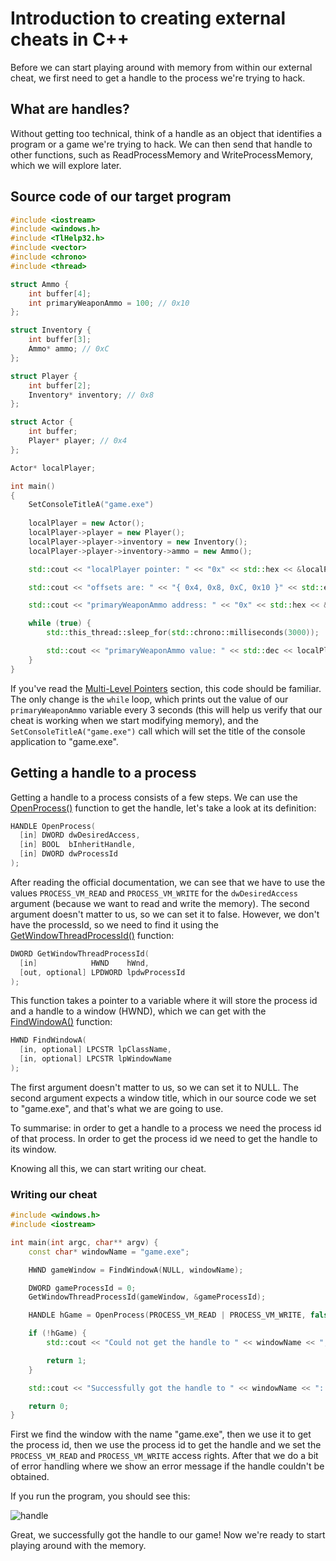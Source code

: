 # Introduction to creating external cheats in C++
Before we can start playing around with memory from within our external cheat, we first need to get a handle to the process we're trying to hack. 

## What are handles?
Without getting too technical, think of a handle as an object that identifies a program or a game we're trying to hack. We can then send that handle to other functions, such as ReadProcessMemory and WriteProcessMemory, which we will explore later.

## Source code of our target program

```cpp title="game.cpp"
#include <iostream>
#include <windows.h>
#include <TlHelp32.h>
#include <vector>
#include <chrono>
#include <thread>

struct Ammo {
    int buffer[4];
    int primaryWeaponAmmo = 100; // 0x10
};

struct Inventory {
    int buffer[3];
    Ammo* ammo; // 0xC
};

struct Player {
    int buffer[2];
    Inventory* inventory; // 0x8
};

struct Actor {
    int buffer;
    Player* player; // 0x4
};

Actor* localPlayer;

int main()
{
    SetConsoleTitleA("game.exe")
    
    localPlayer = new Actor();
    localPlayer->player = new Player();
    localPlayer->player->inventory = new Inventory();
    localPlayer->player->inventory->ammo = new Ammo();

    std::cout << "localPlayer pointer: " << "0x" << std::hex << &localPlayer << std::endl << std::endl;

    std::cout << "offsets are: " << "{ 0x4, 0x8, 0xC, 0x10 }" << std::endl << std::endl;

    std::cout << "primaryWeaponAmmo address: " << "0x" << std::hex << &localPlayer->player->inventory->ammo->primaryWeaponAmmo << std::endl << std::endl;

    while (true) {
        std::this_thread::sleep_for(std::chrono::milliseconds(3000));

        std::cout << "primaryWeaponAmmo value: " << std::dec << localPlayer->player->inventory->ammo->primaryWeaponAmmo << std::endl;
    }
}
```

If you've read the [Multi-Level Pointers](multi_level_pointers.md) section, this code should be familiar. The only change is the `while` loop, which prints out the value of our `primaryWeaponAmmo` variable every 3 seconds (this will help us verify that our cheat is working when we start modifying memory), and the `SetConsoleTitleA("game.exe")` call which will set the title of the console application to "game.exe".

## Getting a handle to a process
Getting a handle to a process consists of a few steps. We can use the [OpenProcess()](https://learn.microsoft.com/en-us/windows/win32/api/processthreadsapi/nf-processthreadsapi-openprocess) function to get the handle, let's take a look at its definition:
```cpp
HANDLE OpenProcess(
  [in] DWORD dwDesiredAccess,
  [in] BOOL  bInheritHandle,
  [in] DWORD dwProcessId
);
```

After reading the official documentation, we can see that we have to use the values `PROCESS_VM_READ` and `PROCESS_VM_WRITE` for the `dwDesiredAccess` argument (because we want to read and write the memory). The second argument doesn't matter to us, so we can set it to false. However, we don't have the processId, so we need to find it using the [GetWindowThreadProcessId()](https://learn.microsoft.com/en-us/windows/win32/api/winuser/nf-winuser-getwindowthreadprocessid) function:

```cpp
DWORD GetWindowThreadProcessId(
  [in]            HWND    hWnd,
  [out, optional] LPDWORD lpdwProcessId
);
```

This function takes a pointer to a variable where it will store the process id and a handle to a window (HWND), which we can get with the [FindWindowA()](https://learn.microsoft.com/en-us/windows/win32/api/winuser/nf-winuser-findwindowa) function:

```cpp
HWND FindWindowA(
  [in, optional] LPCSTR lpClassName,
  [in, optional] LPCSTR lpWindowName
);
```

The first argument doesn't matter to us, so we can set it to NULL. The second argument expects a window title, which in our source code we set to "game.exe", and that's what we are going to use.

To summarise: in order to get a handle to a process we need the process id of that process. In order to get the process id we need to get the handle to its window.

Knowing all this, we can start writing our cheat.

### Writing our cheat

```cpp title="external.cpp"
#include <windows.h>
#include <iostream>

int main(int argc, char** argv) {
	const char* windowName = "game.exe";

	HWND gameWindow = FindWindowA(NULL, windowName);

	DWORD gameProcessId = 0;
	GetWindowThreadProcessId(gameWindow, &gameProcessId);

	HANDLE hGame = OpenProcess(PROCESS_VM_READ | PROCESS_VM_WRITE, false, gameProcessId);

	if (!hGame) {
		std::cout << "Could not get the handle to " << windowName << ", make sure it's running!" << std::endl;

		return 1;
	}

	std::cout << "Successfully got the handle to " << windowName << ": " << "0x" << &hGame << std::endl;

	return 0;
}
```

First we find the window with the name "game.exe", then we use it to get the process id, then we use the process id to get the handle and we set the `PROCESS_VM_READ` and `PROCESS_VM_WRITE` access rights. After that we do a bit of error handling where we show an error message if the handle couldn't be obtained. 

If you run the program, you should see this:

![handle](/assets/images/external-handle.png)

Great, we successfully got the handle to our game! Now we're ready to start playing around with the memory.
